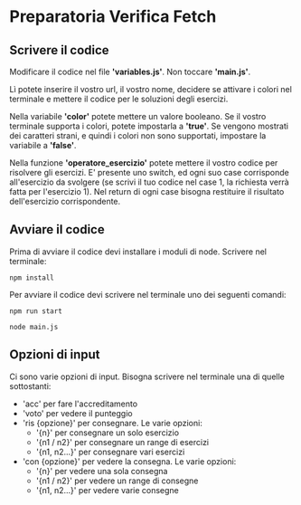 # Preparatoria Verifica Fetch

## Scrivere il codice

Modificare il codice nel file **'variables.js'**. Non toccare **'main.js'**.
    
Lì potete inserire il vostro url, il vostro nome, decidere se attivare i colori nel terminale 
e mettere il codice per le soluzioni degli esercizi.

Nella variabile **'color'** potete mettere un valore booleano. Se il vostro terminale supporta
i colori, potete impostarla a **'true'**. Se vengono mostrati dei caratteri strani, e quindi
i colori non sono supportati, impostare la variabile a **'false'**.

Nella funzione **'operatore_esercizio'** potete mettere il vostro codice per risolvere gli
esercizi. E' presente uno switch, ed ogni suo case corrisponde all'esercizio da svolgere
(se scrivi il tuo codice nel case 1, la richiesta verrà fatta per l'esercizio 1). Nel 
return di ogni case bisogna restituire il risultato dell'esercizio corrispondente.

## Avviare il codice

Prima di avviare il codice devi installare i moduli di node. Scrivere nel terminale:

```
npm install
```

Per avviare il codice devi scrivere nel terminale uno dei seguenti comandi:

```
npm run start
```

```
node main.js
```

## Opzioni di input

Ci sono varie opzioni di input. Bisogna scrivere nel terminale una di quelle sottostanti:

- 'acc' per fare l'accreditamento
- 'voto' per vedere il punteggio
- 'ris {opzione}' per consegnare. Le varie opzioni:
    + '{n}' per consegnare un solo esercizio
    + '{n1 / n2}' per consegnare un range di esercizi
    + '{n1, n2...}' per consegnare vari esercizi
- 'con {opzione}' per vedere la consegna. Le varie opzioni:
    + '{n}' per vedere una sola consegna
    + '{n1 / n2}' per vedere un range di consegne
    + '{n1, n2...}' per vedere varie consegne